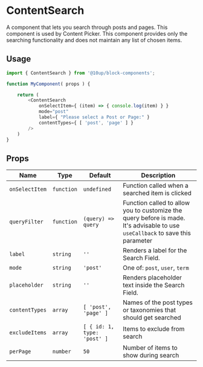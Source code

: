 # ContentSearch

A component that lets you search through posts and pages. This component is used by Content Picker. This component provides only the searching functionality and does not maintain any list of chosen items.

## Usage

```js
import { ContentSearch } from '@10up/block-components';

function MyComponent( props ) {

    return (
        <ContentSearch
            onSelectItem={ (item) => { console.log(item) } }
            mode="post"
            label={ "Please select a Post or Page:" }
            contentTypes={ [ 'post', 'page' ] }
        />
    )
}
```

## Props

| Name           | Type       | Default                     | Description                                                                                                                    |
|----------------|------------|-----------------------------|--------------------------------------------------------------------------------------------------------------------------------|
| `onSelectItem` | `function` | `undefined`                 | Function called when a searched item is clicked                                                                                |
| `queryFilter`  | `function` | `(query) => query`          | Function called to allow you to customize the query before is made. It's advisable to use `useCallback` to save this parameter |
| `label`        | `string`   | `''`                        | Renders a label for the Search Field.                                                                                          |
| `mode`         | `string`   | `'post'`                    | One of: `post`, `user`, `term`                                                                                                 |
| `placeholder`  | `string`   | `''`                        | Renders placeholder text inside the Search Field.                                                                              |
| `contentTypes` | `array`    | `[ 'post', 'page' ]`        | Names of the post types or taxonomies that should get searched                                                                 |
| `excludeItems` | `array`    | `[ { id: 1, type: 'post' ]` | Items to exclude from search                                                                                                   |
| `perPage`      | `number`   | `50`                        | Number of items to show during search                                                                                          |

